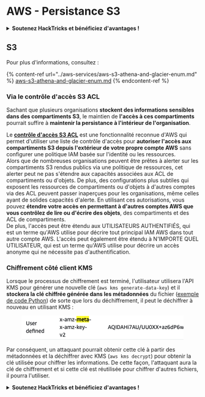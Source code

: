 # AWS - Persistance S3

<details>

<summary><strong>Soutenez HackTricks et bénéficiez d'avantages !</strong></summary>

* Si vous souhaitez voir votre **entreprise annoncée dans HackTricks** ou si vous souhaitez accéder à la **dernière version de PEASS ou télécharger HackTricks en PDF**, consultez les [**PLANS D'ABONNEMENT**](https://github.com/sponsors/carlospolop) !
* Obtenez le [**swag officiel PEASS & HackTricks**](https://peass.creator-spring.com)
* Découvrez [**The PEASS Family**](https://opensea.io/collection/the-peass-family), notre collection d'[**NFTs**](https://opensea.io/collection/the-peass-family) exclusifs
* **Rejoignez le** 💬 [**groupe Discord**](https://discord.gg/hRep4RUj7f) ou le [**groupe Telegram**](https://t.me/peass) ou **suivez** moi sur **Twitter** 🐦 [**@carlospolopm**](https://twitter.com/carlospolopm).

</details>

## S3

Pour plus d'informations, consultez :

{% content-ref url="../aws-services/aws-s3-athena-and-glacier-enum.md" %}
[aws-s3-athena-and-glacier-enum.md](../aws-services/aws-s3-athena-and-glacier-enum.md)
{% endcontent-ref %}

### Via le contrôle d'accès S3 ACL

Sachant que plusieurs organisations **stockent des informations sensibles dans des compartiments S3**, le maintien de **l'accès à ces compartiments** pourrait suffire à **maintenir la persistance à l'intérieur de l'organisation**.

Le [**contrôle d'accès S3 ACL**](https://docs.aws.amazon.com/AmazonS3/latest/userguide/acl-overview.html) est une fonctionnalité reconnue d'AWS qui permet d'utiliser une liste de contrôle d'accès pour **autoriser l'accès aux compartiments S3 depuis l'extérieur de votre propre compte AWS** sans configurer une politique IAM basée sur l'identité ou les ressources.\
Alors que de nombreuses organisations peuvent être prêtes à alerter sur les compartiments S3 rendus publics via une politique de ressources, cet alerter peut ne pas s'étendre aux capacités associées aux ACL de compartiments ou d'objets. De plus, des configurations plus subtiles qui exposent les ressources de compartiments ou d'objets à d'autres comptes via des ACL peuvent passer inaperçues pour les organisations, même celles ayant de solides capacités d'alerte. En utilisant ces autorisations, vous pouvez **étendre votre accès en permettant à d'autres comptes AWS que vous contrôlez de lire ou d'écrire des objets**, des compartiments et des ACL de compartiments.\
De plus, l'accès peut être étendu aux UTILISATEURS AUTHENTIFIÉS, qui est un terme qu'AWS utilise pour décrire tout principal IAM AWS dans tout autre compte AWS. L'accès peut également être étendu à N'IMPORTE QUEL UTILISATEUR, qui est un terme qu'AWS utilise pour décrire un accès anonyme qui ne nécessite pas d'authentification.

### Chiffrement côté client KMS

Lorsque le processus de chiffrement est terminé, l'utilisateur utilisera l'API KMS pour générer une nouvelle clé (`aws kms generate-data-key`) et il **stockera la clé chiffrée générée dans les métadonnées** du fichier ([exemple de code Python](https://aioboto3.readthedocs.io/en/latest/cse.html#how-it-works-kms-managed-keys)) de sorte que lors du déchiffrement, il peut le déchiffrer à nouveau en utilisant KMS :&#x20;

<figure><img src="../../../.gitbook/assets/image (1) (1).png" alt=""><figcaption></figcaption></figure>

Par conséquent, un attaquant pourrait obtenir cette clé à partir des métadonnées et la déchiffrer avec KMS (`aws kms decrypt`) pour obtenir la clé utilisée pour chiffrer les informations. De cette façon, l'attaquant aura la clé de chiffrement et si cette clé est réutilisée pour chiffrer d'autres fichiers, il pourra l'utiliser. 

<details>

<summary><strong>Soutenez HackTricks et bénéficiez d'avantages !</strong></summary>

* Si vous souhaitez voir votre **entreprise annoncée dans HackTricks** ou si vous souhaitez accéder à la **dernière version de PEASS ou télécharger HackTricks en PDF**, consultez les [**PLANS D'ABONNEMENT**](https://github.com/sponsors/carlospolop) !
* Obtenez le [**swag officiel PEASS & HackTricks**](https://peass.creator-spring.com)
* Découvrez [**The PEASS Family**](https://opensea.io/collection/the-peass-family), notre collection d'[**NFTs**](https://opensea.io/collection/the-peass-family) exclusifs
* **Rejoignez le** 💬 [**groupe Discord**](https://discord.gg/hRep4RUj7f) ou le [**groupe Telegram**](https://t.me/peass) ou **suivez** moi sur **Twitter** 🐦 [**@carlospolopm**](https://twitter.com/carlospolopm).

</details>
